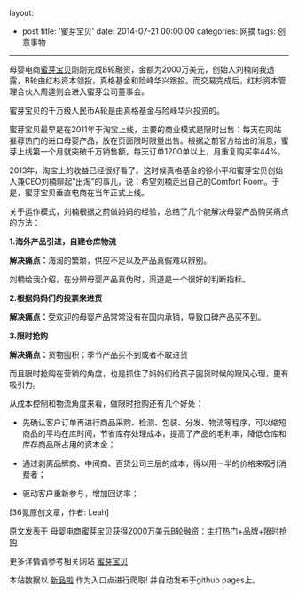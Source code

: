 layout: 
  - post 
title: '蜜芽宝贝' 
date: 2014-07-21 00:00:00 
categories: 网摘 
tags: 创意事物 
---

<p><img src="http://a.36krcnd.com/photo/2014/c7ff97e80bf25700ec71e85c06d6d91d.png" alt=""/><br/>
母婴电商<a target="_blank" data-no-turbolink="true" href="http://www.miyabaobei.com/">蜜芽宝贝</a>刚刚完成B轮融资，金额为2000万美元，创始人刘楠向我透露，B轮由红杉资本领投，真格基金和险峰华兴跟投。而交易完成后，红杉资本管理合伙人周逵则会进入蜜芽公司董事会。</p>

<p>蜜芽宝贝的千万级人民币A轮是由真格基金与险峰华兴投资的。</p>

<p>蜜芽宝贝最早是在2011年于淘宝上线，主要的商业模式是限时出售：每天在网站推荐热门的进口母婴产品，放在页面限时限量出售。根据之前官方给出的消息，蜜芽上线第一个月就突破千万销售额，每天订单1200单以上，月重复购买率44%。</p>

<p>2013年，淘宝上的收益已经很好看了。这时候真格基金的徐小平和蜜芽宝贝创始人兼CEO刘楠聊起“出淘”的事儿，说：希望刘楠走出自己的Comfort Room。于是，蜜芽宝贝垂直电商在当年正式上线。</p>

<p>关于运作模式，刘楠根据之前做妈妈的经验，总结了几个能解决母婴产品购买痛点的方法：</p>

<p><strong>1.海外产品引进，自建仓库物流</strong></p>

<p><strong>解决痛点：</strong>海淘的繁琐，供应不足以及产品真假难以辨别。</p>

<p>刘楠给我介绍，在分辨母婴产品真伪时，渠道是一个很好的判断指标。</p>

<p><strong>2.根据妈妈们的投票来进货</strong></p>

<p><strong>解决痛点：</strong>受欢迎的母婴产品常常没有在国内承销，导致口碑产品买不到。</p>

<p><strong>3.限时抢购</strong></p>

<p><strong>解决痛点：</strong>货物囤积；季节产品买不到或者不敢进货</p>

<p>而且限时抢购在营销的角度，也是抓住了妈妈们给孩子囤货时候的跟风心理，更有吸引力。</p>

<p>从成本控制和物流角度来看，做限时抢购还有几个好处：</p>

<ul>
<li><p>先确认客户订单再进行商品采购、检测、包装、分发、物流等程序，可以缩短商品的平均在库时间，节省库存处理成本，提高了产品的毛利率，降低仓库和库存商品所占用的资本金；</p></li>
<li><p>通过剥离品牌商、中间商、百货公司三层的成本，得以用一半的价格来吸引消费者；</p></li>
<li><p>驱动客户重新参与，增加回访率；</p></li>
</ul>
					<p>[<span>36氪</span>原创文章，作者: Leah]</p>
					<p></p>  



原文发表于 [母婴电商蜜芽宝贝获得2000万美元B轮融资：主打热门+品牌+限时抢购](http://www.36kr.com/p/212090.html)  

更多详情请参考相关网站 [蜜芽宝贝](http://www.miyabaobei.com/)  

本站数据以 [新品啦](http://xinpinla.com/) 作为入口点进行爬取! 并自动发布于github pages上。  
